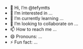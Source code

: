 - 👋 Hi, I’m @tefymtts
- 👀 I’m interested in ...
- 🌱 I’m currently learning ...
- 💞️ I’m looking to collaborate on ...
- 📫 How to reach me ...
- 😄 Pronouns: ...
- ⚡ Fun fact: ...

<!---
tefymtts/tefymtts is a ✨ special ✨ repository because its `README.md` (this file) appears on your GitHub profile.
You can click the Preview link to take a look at your changes.
--->
